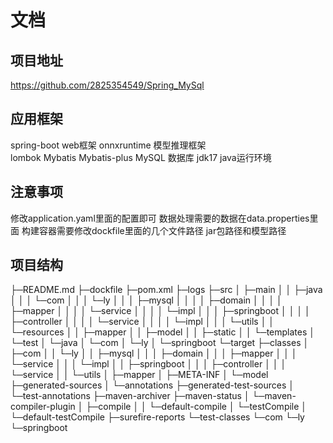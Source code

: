 # 文档
## 项目地址
https://github.com/2825354549/Spring_MySql

## 应用框架
spring-boot  web框架
onnxruntime 模型推理框架      
lombok Mybatis Mybatis-plus
MySQL  数据库
jdk17 java运行环境

## 注意事项
修改application.yaml里面的配置即可
数据处理需要的数据在data.properties里面
构建容器需要修改dockfile里面的几个文件路径 jar包路径和模型路径

## 项目结构
├─README.md
├─dockfile
├─pom.xml
├─logs
├─src
│  ├─main
│  │  ├─java
│  │  │  └─com
│  │  │      └─ly
│  │  │          ├─mysql
│  │  │          │  ├─domain
│  │  │          │  ├─mapper
│  │  │          │  └─service
│  │  │          │      └─impl
│  │  │          ├─springboot
│  │  │          │  ├─controller
│  │  │          │  └─service
│  │  │          │      └─impl
│  │  │          └─utils
│  │  └─resources
│  │      ├─mapper
│  │      ├─model
│  │      ├─static
│  │      └─templates
│  └─test
│      └─java
│          └─com
│              └─ly
│                  └─springboot
└─target
    ├─classes
    │  ├─com
    │  │  └─ly
    │  │      ├─mysql
    │  │      │  ├─domain
    │  │      │  ├─mapper
    │  │      │  └─service
    │  │      │      └─impl
    │  │      ├─springboot
    │  │      │  ├─controller
    │  │      │  └─service
    │  │      └─utils
    │  ├─mapper
    │  ├─META-INF
    │  └─model
    ├─generated-sources
    │  └─annotations
    ├─generated-test-sources
    │  └─test-annotations
    ├─maven-archiver
    ├─maven-status
    │  └─maven-compiler-plugin
    │      ├─compile
    │      │  └─default-compile
    │      └─testCompile
    │          └─default-testCompile
    ├─surefire-reports
    └─test-classes
    └─com
    └─ly
    └─springboot

